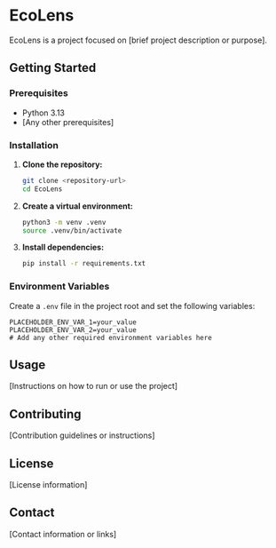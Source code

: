 # EcoLens

EcoLens is a project focused on [brief project description or purpose].

## Getting Started

### Prerequisites

- Python 3.13
- [Any other prerequisites]

### Installation

1. **Clone the repository:**
    ```bash
    git clone <repository-url>
    cd EcoLens
    ```

2. **Create a virtual environment:**
    ```bash
    python3 -m venv .venv
    source .venv/bin/activate
    ```

3. **Install dependencies:**
    ```bash
    pip install -r requirements.txt
    ```

### Environment Variables

Create a `.env` file in the project root and set the following variables:

```
PLACEHOLDER_ENV_VAR_1=your_value
PLACEHOLDER_ENV_VAR_2=your_value
# Add any other required environment variables here
```

## Usage

[Instructions on how to run or use the project]

## Contributing

[Contribution guidelines or instructions]

## License

[License information]

## Contact

[Contact information or links]